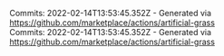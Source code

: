 Commits: 2022-02-14T13:53:45.352Z - Generated via https://github.com/marketplace/actions/artificial-grass
<br>
Commits: 2022-02-14T13:53:45.352Z - Generated via https://github.com/marketplace/actions/artificial-grass
<br>
